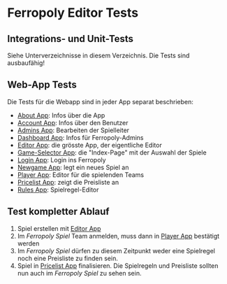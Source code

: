 # Ferropoly Editor Tests

## Integrations- und Unit-Tests

Siehe Unterverzeichnisse in diesem Verzeichnis. Die Tests sind ausbaufähig!

## Web-App Tests

Die Tests für die Webapp sind in jeder App separat beschrieben:

* [About App](../editor/webapp/about/test/readme.md): Infos über die App
* [Account App](../editor/webapp/account/test/readme.md): Infos über den Benutzer
* [Admins App](../editor/webapp/admins/test/readme.md): Bearbeiten der Spielleiter
* [Dashboard App](../editor/webapp/dashboard/test/readme.md): Infos für Ferropoly-Admins
* [Editor App](../editor/webapp/editor/test/readme.md): die grösste App, der eigentliche Editor
* [Game-Selector App](../editor/webapp/game-selector/test/readme.md): die "Index-Page" mit der Auswahl der Spiele
* [Login App](../editor/webapp/login/test/readme.md): Login ins Ferropoly
* [Newgame App](../editor/webapp/newgame/test/readme.md): legt ein neues Spiel an
* [Player App](../editor/webapp/player/test/readme.md): Editor für die spielenden Teams
* [Pricelist App](../editor/webapp/pricelist/test/readme.md): zeigt die Preisliste an
* [Rules App](../editor/webapp/rules/test/readme.md): Spielregel-Editor

## Test kompletter Ablauf

1. Spiel erstellen mit [Editor App](../editor/webapp/editor/test/readme.md)
2. Im _Ferropoly Spiel_ Team anmelden, muss dann in [Player App](../editor/webapp/player/test/readme.md) bestätigt werden
3. Im _Ferropoly Spiel_ dürfen zu diesem Zeitpunkt weder eine Spielregel noch eine Preisliste zu finden sein.
4. Spiel in [Pricelist App](../editor/webapp/pricelist/test/readme.md) finalisieren. Die Spielregeln und Preisliste sollten nun auch im _Ferropoly Spiel_  zu sehen sein.
